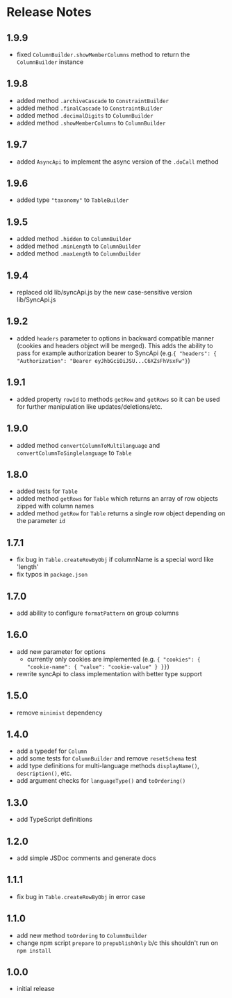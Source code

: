 # Release Notes

## 1.9.9

* fixed `ColumnBuilder.showMemberColumns` method to return the `ColumnBuilder` instance

## 1.9.8

* added method `.archiveCascade` to `ConstraintBuilder`
* added method `.finalCascade` to `ConstraintBuilder`
* added method `.decimalDigits` to `ColumnBuilder`
* added method `.showMemberColumns` to `ColumnBuilder`

## 1.9.7

* added `AsyncApi` to implement the async version of the `.doCall` method

## 1.9.6

* added type `"taxonomy"` to `TableBuilder`

## 1.9.5

* added method `.hidden` to `ColumnBuilder`
* added method `.minLength` to `ColumnBuilder`
* added method `.maxLength` to `ColumnBuilder`

## 1.9.4

* replaced old lib/syncApi.js by the new case-sensitive version lib/SyncApi.js

## 1.9.2

* added `headers` parameter to options in backward compatible manner (cookies and headers object will be merged). This adds the ability to pass for example authorization bearer to SyncApi (e.g.`{ "headers": { "Authorization": "Bearer eyJhbGciOiJSU...C6XZsFhVsxFw"}`)

## 1.9.1

* added property `rowId` to methods `getRow` and `getRows` so it can be used for further manipulation like updates/deletions/etc.

## 1.9.0

* added method `convertColumnToMultilanguage` and `convertColumnToSinglelanguage` to `Table`

## 1.8.0

* added tests for `Table`
* added method `getRows` for `Table` which returns an array of row objects zipped with column names
* added method `getRow` for `Table` returns a single row object depending on the parameter `id`

## 1.7.1

* fix bug in `Table.createRowByObj` if columnName is a special word like 'length'
* fix typos in `package.json`

## 1.7.0

* add ability to configure `formatPattern` on group columns

## 1.6.0

* add new parameter for options
  * currently only cookies are implemented (e.g. `{ "cookies": { "cookie-name": { "value": "cookie-value" } }}`)
* rewrite syncApi to class implementation with better type support

## 1.5.0

* remove `minimist` dependency

## 1.4.0

* add a typedef for `Column`
* add some tests for `ColumnBuilder` and remove `resetSchema` test
* add type definitions for multi-language methods `displayName()`, `description()`, etc.
* add argument checks for `languageType()` and `toOrdering()`

## 1.3.0

* add TypeScript definitions

## 1.2.0

* add simple JSDoc comments and generate docs

## 1.1.1

* fix bug in `Table.createRowByObj` in error case

## 1.1.0

* add new method `toOrdering` to `ColumnBuilder`
* change npm script `prepare` to `prepublishOnly` b/c this shouldn't run on `npm install`

## 1.0.0

* initial release
